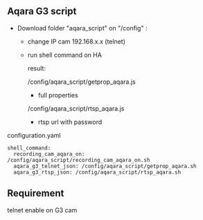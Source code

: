 ## Aqara G3 script ##
* Download folder "aqara_script" on "/config" :
  * change IP cam 192.168.x.x (telnet)
  * run shell command on HA
    
    result:

       /config/aqara_script/getprop_aqara.js
    
      * full properties

       /config/aqara_script/rtsp_aqara.js
    
       * rtsp url with password

configuration.yaml

    shell_command:
      recording_cam_aqara_on: /config/aqara_script/recording_cam_aqara_on.sh
      aqara_g3_telnet_json: /config/aqara_script/getprop_aqara.sh
      aqara_g3_rtsp_json: /config/aqara_script/rtsp_aqara.sh

## Requirement ##
telnet enable on G3 cam
